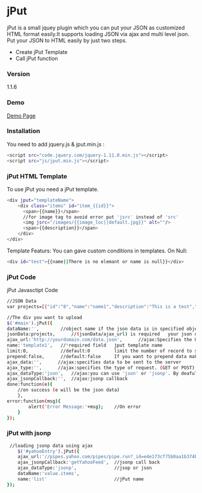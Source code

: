 # jPut

jPut is a small jquey plugin which you can put your JSON as customized HTML format easily.It supports loading JSON via ajax and multi level json. Put your JSON to HTML easily by just two steps.

 - Create jPut Template
 - Call jPut function

### Version
1.1.6

### Demo
[Demo Page]

### Installation

You need to add jquery.js & jput.min.js :

```sh
<script src="code.jquery.com/jquery-1.11.0.min.js"></script>
<script src="js/jput.min.js"></script>
```

### jPut HTML Template

To use jPut you need a jPut template. 

```sh
<div jput="templateName">
    <div class="items" id="item_{{id}}">
      <span>{{name}}</span>
      //for image tag to avoid error put 'jsrc' instead of 'src'
	  <img jsrc="/images/{{image_loc||default.jpg}}" alt=""/>
      <span>{{description}}</span>
    </div>
</div>
```

Template Featurs:
You can gave custom conditions in templates.
On Null:
```sh
<div id="test">{{name||There is no elemant or name is null}}</div>
```

### jPut Code

jPut Javasctipt Code

```sh
//JSON Data    
var projects=[{"id":"8","name":"name1","description":"This is a test","image_loc":"image1.jpg"}, {"id":"9","name":"name2", "description":"Test 2","image_loc":"image2.jpg"}];

//The div you want to upload    
$('#main').jPut({
dataName:'',        //object name if the json data is in specified object
jsonData:projects,      //(jsonData/ajax_url) is required   your json data to append/prepend
ajax_url:'http://yourdomain.com/data.json',      //ajax:Specifies the URL to send the request to. Default is the current page
name:'template1',   //*required field   jput template name
limit:0,            //default:0         limit the number of record to show
prepend:false,      //default:false     If you want to prepend data make it true. By default data will append 
ajax_data:'',      //ajax:specifies data to be sent to the server
ajax_type:'',      //ajax:specifies the type of request. (GET or POST)
ajax_dataType:'json',   //ajax:you can use 'json' or 'jsonp'. By deafult it will be json
ajax_jsonpCallback:'',  //ajax:jsonp callback
done:function(e){   
    //on success (e will be the json data)
    },
error:function(msg){
        alert('Error Message:'+msg);    //On error
    }
});
```

### jPut with jsonp
```sh
 //loading jsonp data using ajax
    $('#yahooEntry').jPut({
    ajax_url:'//pipes.yahoo.com/pipes/pipe.run?_id=e4e173cf75b0aa1b374b7987398d6091&_render=json&_callback=getYahooFeed',
    ajax_jsonpCallback:'getYahooFeed',  //jsonp call back
    ajax_dataType:'jsonp',              //jsop or json
    dataName:'value.items',         
    name:'list'                         //jPut name
});
```

[Demo Page]:http://shabeer-ali-m.github.io/jPut/